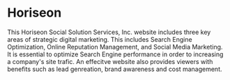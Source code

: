 # Horiseon

This Horiseon Social Solution Services, Inc. website includes three key areas of strategic digital marketing.
This includes Search Engine Optimization, Online Reputation Management, and Social Media Marketing.
It is essential to optimize Search Engine performance in order to increasing a company's site trafic.
An effecitve website also provides viewers with benefits such as lead genreation, brand awareness and cost management. 

